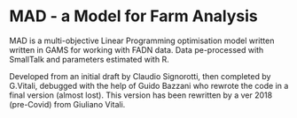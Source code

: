 # MAD - a Model for Farm Analysis 

MAD is a multi-objective Linear Programming optimisation model written written in GAMS for working with FADN data.
Data pe-processed with SmallTalk and parameters estimated with R.

Developed from an initial draft by Claudio Signorotti, then completed by G.Vitali, debugged with the help of Guido Bazzani who rewrote the code in a final version (almost lost). This version has been rewritten by a ver 2018 (pre-Covid) from Giuliano Vitali.

